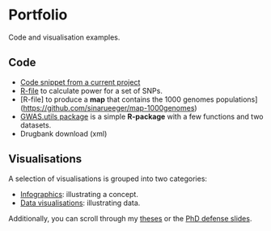 # Portfolio

Code and visualisation examples.

## Code

- [Code snippet from a current project](code/drugbank2dfr.R) 
- [R-file](code/power_calc.R) to calculate power for a set of SNPs.
- [R-file] to produce a **map** that contains the 1000 genomes populations](https://github.com/sinarueeger/map-1000genomes)
- [GWAS.utils package](https://github.com/sinarueeger/GWAS.utils) is a simple **R-package** with a few functions and two datasets.
- Drugbank download (xml) []()

## Visualisations

A selection of visualisations is grouped into two categories:

- [Infographics](infoviz/): illustrating a concept.
- [Data visualisations](dataviz/): illustrating data.

Additionally, you can scroll through my [theses](theses/) or the [PhD defense slides](https://sinarueeger.github.io/publicdefense/slides#1).
